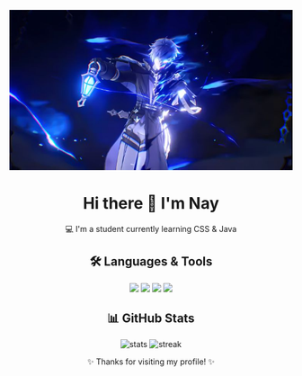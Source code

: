<!-- Banner -->
<p align="center">
  <img src="flinss.jpg" alt="banner" width="1000"/>
</p>

<div align="center">

# Hi there 👋 I'm Nay

💻 I'm a student currently learning CSS & Java  


## 🛠 Languages & Tools
<p>
  <img src="https://img.shields.io/badge/CSS3-1572B6?style=for-the-badge&logo=css3&logoColor=white"/>
  <img src="https://img.shields.io/badge/Java-ED8B00?style=for-the-badge&logo=openjdk&logoColor=white"/>
  <img src="https://img.shields.io/badge/GitHub-181717?style=for-the-badge&logo=github&logoColor=white"/>
  <img src="https://img.shields.io/badge/Visual%20Studio%20Code-0078d7?style=for-the-badge&logo=visual-studio-code&logoColor=white"/>
</p>


## 📊 GitHub Stats
<p align="center">
  <img src="https://github-readme-stats.vercel.app/api?username=renoren17&show_icons=true&theme=tokyonight" alt="stats"/>
  <img src="https://github-readme-streak-stats.herokuapp.com/?user=renoren17&theme=tokyonight" alt="streak"/>
</p>


✨ Thanks for visiting my profile! ✨

</div>

